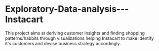 # Exploratory-Data-analysis---Instacart

This project aims at deriving customer insights and finding shopping patterns/habbits through visualizations helping Instacart to make identify it's customers and devise business strategy accordingly. 
